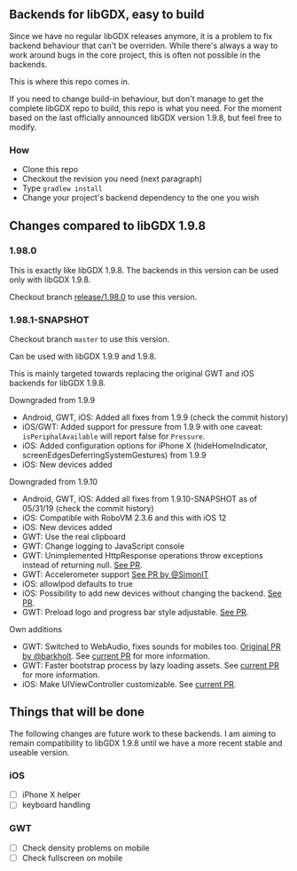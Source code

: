 ## Backends for libGDX, easy to build

Since we have no regular libGDX releases anymore, it is a problem to fix backend behaviour that can't be overriden.
While there's always a way to work around bugs in the core project, this is often not possible in the backends.

This is where this repo comes in.

If you need to change build-in behaviour, but don't manage to get the complete libGDX repo to build, this repo is what you need.
For the moment based on the last officially announced libGDX version 1.9.8, but feel free to modify.


### How

* Clone this repo
* Checkout the revision you need (next paragraph)
* Type `gradlew install`
* Change your project's backend dependency to the one you wish

## Changes compared to libGDX 1.9.8

### 1.98.0

This is exactly like libGDX 1.9.8. The backends in this version can be used only with libGDX 1.9.8.

Checkout branch [release/1.98.0](https://github.com/MrStahlfelge/gdx-backends/tree/release/1.98.0) to use this version.

### 1.98.1-SNAPSHOT

Checkout branch `master` to use this version.

Can be used with libGDX 1.9.9 and 1.9.8.

This is mainly targeted towards replacing the original GWT and iOS backends for libGDX 1.9.8.

Downgraded from 1.9.9
* Android, GWT, iOS: Added all fixes from 1.9.9 (check the commit history)
* iOS/GWT: Added support for pressure from 1.9.9 with one caveat: `isPeriphalAvailable` will report false for `Pressure`.
* iOS: Added configuration options for iPhone X (hideHomeIndicator, screenEdgesDeferringSystemGestures) from 1.9.9
* iOS: New devices added

Downgraded from 1.9.10
* Android, GWT, iOS: Added all fixes from 1.9.10-SNAPSHOT as of 05/31/19 (check the commit history)
* iOS: Compatible with RoboVM 2.3.6 and this with iOS 12
* iOS: New devices added
* GWT: Use the real clipboard
* GWT: Change logging to JavaScript console
* GWT: Unimplemented HttpResponse operations throw exceptions instead of returning null. [See PR](https://github.com/libgdx/libgdx/pull/5661).
* GWT: Accelerometer support [See PR by @SimonIT](https://github.com/libgdx/libgdx/pull/5654)
* iOS: allowIpod defaults to true
* iOS: Possibility to add new devices without changing the backend. [See PR](https://github.com/libgdx/libgdx/pull/5676).
* GWT: Preload logo and progress bar style adjustable. [See PR](https://github.com/libgdx/libgdx/pull/5678).

Own additions
* GWT: Switched to WebAudio, fixes sounds for mobiles too. [Original PR by @barkholt](https://github.com/libgdx/libgdx/pull/4220). See [current PR](https://github.com/libgdx/libgdx/pull/5659) for more information.
* GWT: Faster bootstrap process by lazy loading assets. See [current PR](https://github.com/libgdx/libgdx/pull/5677) for more information.
* iOS: Make UIViewController customizable. See [current PR](https://github.com/libgdx/libgdx/pull/5684).

## Things that will be done

The following changes are future work to these backends. I am aiming to remain compatibility to
libGDX 1.9.8 until we have a more recent stable and useable version.

### iOS
- [ ] iPhone X helper
- [ ] keyboard handling

### GWT
- [ ] Check density problems on mobile
- [ ] Check fullscreen on mobile
